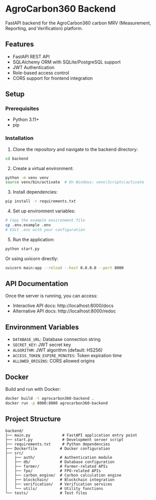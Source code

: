 # AgroCarbon360 Backend

FastAPI backend for the AgroCarbon360 carbon MRV (Measurement, Reporting, and Verification) platform.

## Features

- FastAPI REST API
- SQLAlchemy ORM with SQLite/PostgreSQL support
- JWT Authentication
- Role-based access control
- CORS support for frontend integration

## Setup

### Prerequisites

- Python 3.11+
- pip

### Installation

1. Clone the repository and navigate to the backend directory:
```bash
cd backend
```

2. Create a virtual environment:
```bash
python -m venv venv
source venv/bin/activate  # On Windows: venv\Scripts\activate
```

3. Install dependencies:
```bash
pip install -r requirements.txt
```

4. Set up environment variables:
```bash
# Copy the example environment file
cp .env.example .env
# Edit .env with your configuration
```

5. Run the application:
```bash
python start.py
```

Or using uvicorn directly:
```bash
uvicorn main:app --reload --host 0.0.0.0 --port 8000
```

## API Documentation

Once the server is running, you can access:
- Interactive API docs: http://localhost:8000/docs
- Alternative API docs: http://localhost:8000/redoc

## Environment Variables

- `DATABASE_URL`: Database connection string
- `SECRET_KEY`: JWT secret key
- `ALGORITHM`: JWT algorithm (default: HS256)
- `ACCESS_TOKEN_EXPIRE_MINUTES`: Token expiration time
- `ALLOWED_ORIGINS`: CORS allowed origins

## Docker

Build and run with Docker:

```bash
docker build -t agrocarbon360-backend .
docker run -p 8000:8000 agrocarbon360-backend
```

## Project Structure

```
backend/
├── main.py              # FastAPI application entry point
├── start.py             # Development server script
├── requirements.txt     # Python dependencies
├── Dockerfile          # Docker configuration
├── src/
│   ├── auth/           # Authentication module
│   ├── db/             # Database configuration
│   ├── farmer/         # Farmer-related APIs
│   ├── fpo/            # FPO-related APIs
│   ├── carbon_engine/  # Carbon calculation engine
│   ├── blockchain/     # Blockchain integration
│   ├── verification/   # Verification services
│   └── utils/          # Utility functions
└── tests/              # Test files
```

